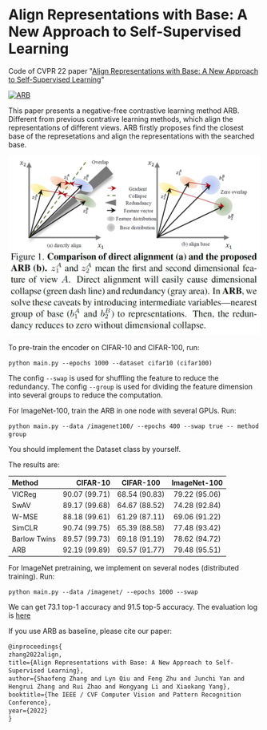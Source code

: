 # Align Representations with Base: A New Approach to Self-Supervised Learning

Code of CVPR 22 paper "[Align Representations with Base: A New Approach to Self-Supervised Learning](sherrylone.github.io/../../pages/assets/CVPR22_ARB.pdf)"

[![ARB](https://github.com/Sherrylone/Align_Representation_with_Base/blob/main/framework.png)](https://github.com/Sherrylone/Align_Representation_with_Base/blob/main/framework.png)

This paper presents a negative-free contrastive learning method ARB. Different from previous contrative learning methods, which align the representations of different views. ARB firstly proposes find the closest base of the represetations and align the representations with the searched base.

[![ARB](./illustration.png)](https://github.com/Sherrylone/Align_Representation_with_Base/blob/main/illustration.png)

To pre-train the encoder on CIFAR-10 and CIFAR-100, run:
```
python main.py --epochs 1000 --dataset cifar10 (cifar100)
```
The config `--swap` is used for shuffling the feature to reduce the redundancy. The config `--group` is used for dividing the feature dimension into several groups to reduce the computation.

For ImageNet-100, train the ARB in one node with several GPUs. Run: 
```
python main.py --data /imagenet100/ --epochs 400 --swap true -- method group
```
You should implement the Dataset class by yourself.

The results are:

| Method | CIFAR-10 | CIFAR-100 | ImageNet-100 |
| :-----| ----: | :----: | :----: |
| VICReg | 90.07 (99.71) | 68.54 (90.83) | 79.22 (95.06) |
| SwAV | 89.17 (99.68) | 64.67 (88.52) | 74.28 (92.84) |
| W-MSE | 88.18 (99.61) | 61.29 (87.11) | 69.06 (91.22) |
| SimCLR | 90.74 (99.75) | 65.39 (88.58) | 77.48 (93.42) |
| Barlow Twins | 89.57 (99.73) | 69.18 (91.19) | 78.62 (94.72) |
| ARB | 92.19 (99.89) | 69.57 (91.77) | 79.48 (95.51) |

For ImageNet pretraining, we implement on several nodes (distributed training). Run:
```
python main.py --data /imagenet/ --epochs 1000 --swap
```
We can get 73.1 top-1 accuracy and 91.5 top-5 accuracy. The evaluation log is [here](https://github.com/Sherrylone/Align_Representation_with_Base/blob/main/ImageNet/eval.log)

If you use ARB as baseline, please cite our paper:
```
@inproceedings{
zhang2022align,
title={Align Representations with Base: A New Approach to Self-Supervised Learning},
author={Shaofeng Zhang and Lyn Qiu and Feng Zhu and Junchi Yan and Hengrui Zhang and Rui Zhao and Hongyang Li and Xiaokang Yang},
booktitle={The IEEE / CVF Computer Vision and Pattern Recognition Conference},
year={2022}
}
```
